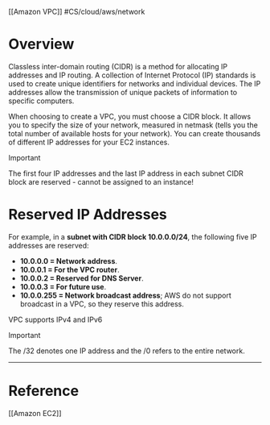 [[Amazon VPC]]
#CS/cloud/aws/network 

# Overview
Classless inter-domain routing (CIDR) is a method for allocating IP addresses and IP routing. A collection of Internet Protocol (IP) standards is used to create unique identifiers for networks and individual devices. The IP addresses allow the transmission of unique packets of information to specific computers.

When choosing to create a VPC, you must choose a CIDR block. It allows you to specify the size of your network, measured in netmask (tells you the total number of available hosts for your network). You can create thousands of different IP addresses for your EC2 instances.

>[!Important]
>The first four IP addresses and the last IP address in each subnet CIDR block are reserved - cannot be assigned to an instance!

# Reserved IP Addresses
For example, in a **subnet with CIDR block 10.0.0.0/24**, the following five IP addresses are reserved:
- **10.0.0.0 = Network address**.
- **10.0.0.1 = For the VPC router**.
- **10.0.0.2 = Reserved for DNS Server**.
- **10.0.0.3 = For future use**.
- **10.0.0.255 = Network broadcast address**; AWS do not support broadcast in a VPC, so they reserve this address.

VPC supports IPv4 and IPv6


>[!Important]
>The /32 denotes one IP address and the /0 refers to the entire network.

___
# Reference
[[Amazon EC2]]